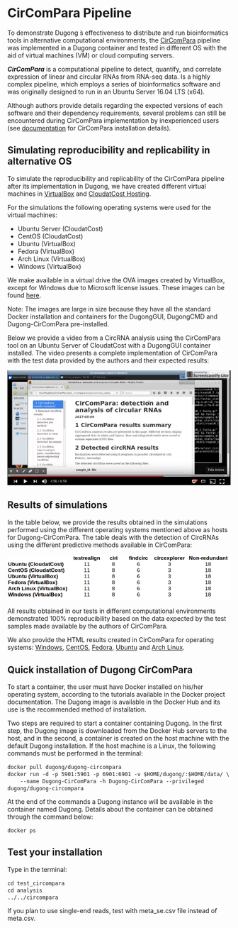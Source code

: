 # CirComPara Pipeline

To demonstrate Dugong ́s effectiveness to distribute and run bioinformatics tools in alternative computational environments, the [CirComPara](http://www.mdpi.com/2311-553X/3/1/8) pipeline was implemented in a Dugong container and tested in different OS with the aid of virtual machines (VM) or cloud computing servers.

***CirComPara*** is a computational pipeline to detect, quantify, and correlate expression of linear and circular RNAs from RNA-seq data. Is a highly complex pipeline, which employs a series of bioinformatics software and was originally designed to run in an Ubuntu Server 16.04 LTS (x64).

Although authors provide details regarding the expected versions of each software and their dependency requirements, several problems can still be encountered during CirComPara implementation by inexperienced users (see [documentation](https://goo.gl/Eg6cKG) for CirComPara installation details).

## Simulating reproducibility and replicability in alternative OS

To simulate the reproducibility and replicability of the CirComPara pipeline after its implementation in Dugong, we have created different virtual machines in [VirtualBox](https://www.virtualbox.org/) and [CloudatCost Hosting](http://cloudatcost.com/).

For the simulations the following operating systems were used for the virtual machines:

- Ubuntu Server (CloudatCost)
- CentOS (CloudatCost)
- Ubuntu (VirtualBox)
- Fedora (VirtualBox)
- Arch Linux (VirtualBox)
- Windows (VirtualBox)

We make available in a virtual drive the OVA images created by VirtualBox, except for Windows due to Microsoft license issues. These images can be found [here](https://mega.nz/#F!cPhDUTTT!pXZy-CtLEvR4wx0uqpeqWQ).

Note: The images are large in size because they have all the standard Docker installation and containers for the DugongGUI, DugongCMD and Dugong-CirComPara pre-installed.

Below we provide a video from a CircRNA analysis using the CirComPara tool on an Ubuntu Server of CloudatCost with a DugongGUI container installed. The video presents a complete implementation of CirComPara with the test data provided by the authors and their expected results:

[![Watch the video](https://raw.githubusercontent.com/DugongBioinformatics/dugongbioinformatics.github.io/master/.misc/Screenshot%20from%202017-08-01%2004-41-23.png)](https://www.youtube.com/watch?v=8FlvmERIKJI)

## Results of simulations

In the table below, we provide the results obtained in the simulations performed using the different operating systems mentioned above as hosts for Dugong-CirComPara. The table deals with the detection of CircRNAs using the different predictive methods available in CirComPara:

![Comparative](https://raw.githubusercontent.com/DugongBioinformatics/dugongbioinformatics.github.io/master/.misc/CirComPara.png)

All results obtained in our tests in different computational environments demonstrated 100% reproducibility based on the data expected by the test samples made available by the authors of CirComPara.

We also provide the HTML results created in CirComPara for operating systems: [Windows](http://htmlpreview.github.io/?https://github.com/DugongBioinformatics/dugongbioinformatics.github.io/blob/master/.results/windows/circRNAs_analysis.html), [CentOS](http://htmlpreview.github.io/?https://github.com/DugongBioinformatics/dugongbioinformatics.github.io/blob/master/.results/centos/circRNAs_analysis.html), [Fedora](http://htmlpreview.github.io/?https://github.com/DugongBioinformatics/dugongbioinformatics.github.io/blob/master/.results/fedora/circRNAs_analysis.html), [Ubuntu](http://htmlpreview.github.io/?https://github.com/DugongBioinformatics/dugongbioinformatics.github.io/blob/master/.results/ubuntu/circRNAs_analysis.html) and [Arch Linux](http://htmlpreview.github.io/?https://github.com/DugongBioinformatics/dugongbioinformatics.github.io/blob/master/.results/arch/circRNAs_analysis.html).

## Quick installation of Dugong CirComPara

To start a container, the user must have Docker installed on his/her operating system, according to the tutorials available in the Docker project documentation. The Dugong image is available in the Docker Hub and its use is the recommended method of installation.

Two steps are required to start a container containing Dugong. In the first step, the Dugong image is downloaded from the Docker Hub servers to the host, and in the second, a container is created on the host machine with the default Dugong installation. If the host machine is a Linux, the following commands must be performed in the terminal:

```
docker pull dugong/dugong-circompara
docker run -d -p 5901:5901 -p 6901:6901 -v $HOME/dugong/:$HOME/data/ \
    --name Dugong-CirComPara -h Dugong-CirComPara --privileged dugong/dugong-circompara
```


At the end of the commands a Dugong instance will be available in the container named Dugong. Details about the container can be obtained through the command below:

```
docker ps
```

## Test your installation

Type in the terminal:

```
cd test_circompara
cd analysis
../../circompara
```

If you plan to use single-end reads, test with meta_se.csv file instead of meta.csv.
